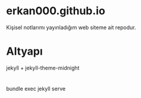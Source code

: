 # erkan000.github.io

Kişisel notlarımı yayınladığım web siteme ait repodur.



# Altyapı
 jekyll + jekyll-theme-midnight
 

# 
bundle exec jekyll serve
